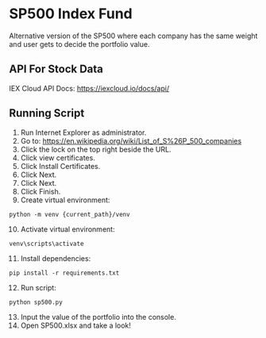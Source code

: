 # SP500 Index Fund
Alternative version of the SP500 where each company has the same weight and user gets to decide the portfolio value.
## API For Stock Data
IEX Cloud API Docs: https://iexcloud.io/docs/api/
## Running Script
1. Run Internet Explorer as administrator.
2. Go to: https://en.wikipedia.org/wiki/List_of_S%26P_500_companies
3. Click the lock on the top right beside the URL.
4. Click view certificates.
5. Click Install Certificates.
6. Click Next.
7. Click Next.
8. Click Finish.
9. Create virtual environment:
```console
python -m venv {current_path}/venv
```
10. Activate virtual environment:
```console
venv\scripts\activate
```
11. Install dependencies:
```console
pip install -r requirements.txt
```
12. Run script:
```console
python sp500.py
```
13. Input the value of the portfolio into the console.
14. Open SP500.xlsx and take a look!
